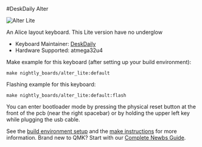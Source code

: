 #DeskDaily Alter

![Alter Lite](https://media.discordapp.net/attachments/946989936941346857/946992282576519279/PXL_20220226_044706997.PORTRAIT2.jpg?width=704&height=396)

An Alice layout keyboard. This Lite version have no underglow

* Keyboard Maintainer: [DeskDaily](https://github.com/DeskDaily)
* Hardware Supported: atmega32u4

Make example for this keyboard (after setting up your build environment):

    make nightly_boards/alter_lite:default

Flashing example for this keyboard:

    make nightly_boards/alter_lite:default:flash

You can enter bootloader mode by pressing the physical reset button at the front of the pcb (near the right spacebar) or by holding the upper left key while plugging the usb cable.

See the [build environment setup](https://docs.qmk.fm/#/getting_started_build_tools) and the [make instructions](https://docs.qmk.fm/#/getting_started_make_guide) for more information. Brand new to QMK? Start with our [Complete Newbs Guide](https://docs.qmk.fm/#/newbs).

